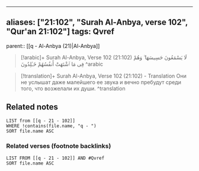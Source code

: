 
---
aliases: ["21:102", "Surah Al-Anbya, verse 102", "Qur'an 21:102"]
tags: Qvref
---

parent:: [[q - Al-Anbya (21)|Al-Anbya]]

> [!arabic]+ Surah Al-Anbya, Verse 102 (21:102)
> <span class="quran-arabic">لَا يَسْمَعُونَ حَسِيسَهَا ۖ وَهُمْ فِى مَا ٱشْتَهَتْ أَنفُسُهُمْ خَـٰلِدُونَ</span>
^arabic

> [!translation]+ Surah Al-Anbya, Verse 102 (21:102) - Translation
> Они не услышат даже малейшего ее звука и вечно пребудут среди того, что возжелали их души.
^translation



## Related notes
```dataview
LIST from [[q - 21 - 102]]
WHERE !contains(file.name, "q - ")
SORT file.name ASC
```

### Related verses (footnote backlinks)
```dataview
LIST FROM [[q - 21 - 102]] AND #Qvref
SORT file.name ASC
```

